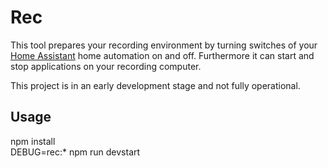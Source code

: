 # Rec
This tool prepares your recording environment by turning switches of your 
[Home Assistant](https://www.home-assistant.io/) home automation on and off.
Furthermore it can start and stop applications on your recording computer.

This project is in an early development stage and not fully operational.

## Usage
npm install  
DEBUG=rec:* npm run devstart
